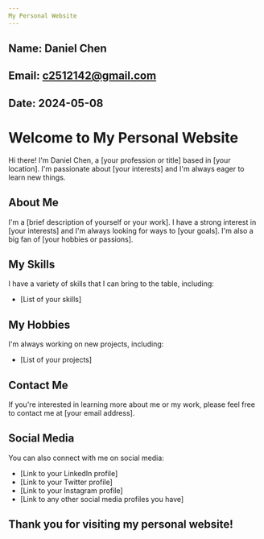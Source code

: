 ```yaml
---
My Personal Website
---
```



Name: Daniel Chen
---


Email: [c2512142@gmail.com](mailto:your-email@example.com)
---


Date: 2024-05-08
---

# Welcome to My Personal Website

Hi there! I'm Daniel Chen, a [your profession or title] based in [your location]. I'm passionate about [your interests] and I'm always eager to learn new things.

## About Me

I'm a [brief description of yourself or your work]. I have a strong interest in [your interests] and I'm always looking for ways to [your goals]. I'm also a big fan of [your hobbies or passions].

## My Skills

I have a variety of skills that I can bring to the table, including:

* [List of your skills]

## My Hobbies

I'm always working on new projects, including:

* [List of your projects]

## Contact Me

If you're interested in learning more about me or my work, please feel free to contact me at [your email address].

## Social Media

You can also connect with me on social media:

* [Link to your LinkedIn profile]
* [Link to your Twitter profile]
* [Link to your Instagram profile]
* [Link to any other social media profiles you have]

## Thank you for visiting my personal website!
